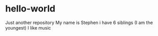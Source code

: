 # hello-world
Just another repository
My name is Stephen i have 6 siblings (I am the youngest)
I like music
